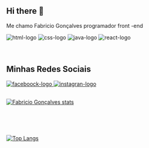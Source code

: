 ## Hi there 👋

Me chamo Fabricio Gonçalves programador front -end 

<img src= "https://img.shields.io/badge/HTML5-E34F26?style=for-the-badge&logo=html5&logoColor=white" alt="html-logo"/>
<img src= "https://img.shields.io/badge/CSS3-1572B6?style=for-the-badge&logo=css3&logoColor=white" alt="css-logo"/>
<img src= "https://img.shields.io/badge/JavaScript-F7DF1E?style=for-the-badge&logo=javascript&logoColor=black" alt="java-logo"/>
<img src= "https://img.shields.io/badge/React-20232A?style=for-the-badge&logo=react&logoColor=61DAFB" alt="react-logo"/>
<br>
<br>
<br>

<H2> Minhas Redes Sociais</H2>
<a href="https://www.facebook.com/profile.php?id=61554344159187&locale=pt_BR">
  <img src="https://img.shields.io/badge/Facebook-1877F2?style=for-the-badge&logo=facebook&logoColor=white" alt="faceboock-logo"/>

  <a href="https://www.instagram.com/fabricio33gs/">
    <img src="https://img.shields.io/badge/Instagram-E4405F?style=for-the-badge&logo=instagram&logoColor=white" alt="instagran-logo"/>

<br>
<br>

[![Fabricio Gonçalves stats](https://github-readme-stats.vercel.app/api?username=FabricioGS34)](https://github.com/anuraghazra/github-readme-stats)

<br>
<br>
<br>

[![Top Langs](https://github-readme-stats.vercel.app/api/top-langs/?username=FabricioGS34)](https://github.com/anuraghazra/github-readme-stats)
